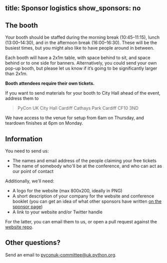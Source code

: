 title: Sponsor logistics
show_sponsors: no
---

## The booth

Your booth should be staffed during the morning break (10:45&ndash;11:15), lunch (13:00&ndash;14:30), and in the afternoon break (16:00&ndash;16:30).
These will be the busiest times, but you might also like to have people around in between.

Each booth will have a 2x1m table, with space behind to sit, and space behind or to one side for banners.
Alternatively, you could send your own pop-up booth, but please let us know if it’s going to be significantly larger than 2x1m.

**Booth attendees require their own tickets.**

If you want to send materials for your booth to City Hall ahead of the event, address them to

> PyCon UK
> City Hall Cardiff
> Cathays Park
> Cardiff CF10 3ND

We have access to the venue for setup from 6am on Thursday, and teardown finishes at 6pm on Monday.

## Information

You need to send us:

*   The names and email address of the people claiming your free tickets
*   The name of somebody who'll be at the conference, and who can act as our point of contact

Additionally, we'll need:

*   A logo for the website (max 800x200, ideally in PNG)
*   A short description of your company for the website and conference booklet (you can get an idea of what other sponsors have written [on the sponsor page](/sponsors/))
*   A link to your website and/or Twitter handle

For the latter, you can email them to us, or open a pull request against the [website repo](https://github.com/PyconUK/2017.pyconuk.org).

## Other questions?

Send an email to <nobr>pyconuk-committee@uk.python.org</nobr>.
